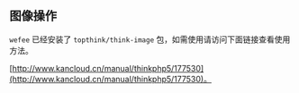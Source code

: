 ## 图像操作

`wefee` 已经安装了 `topthink/think-image` 包，如需使用请访问下面链接查看使用方法。

[http://www.kancloud.cn/manual/thinkphp5/177530](http://www.kancloud.cn/manual/thinkphp5/177530)。